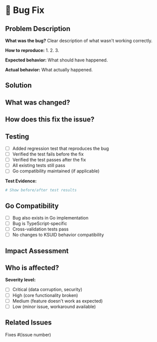 # 🐛 Bug Fix

## Problem Description
**What was the bug?**
Clear description of what wasn't working correctly.

**How to reproduce:**
1. 
2. 
3. 

**Expected behavior:**
What should have happened.

**Actual behavior:**
What actually happened.

## Solution
**What was changed?**
- 

**How does this fix the issue?**
- 

## Testing
- [ ] Added regression test that reproduces the bug
- [ ] Verified the test fails before the fix
- [ ] Verified the test passes after the fix
- [ ] All existing tests still pass
- [ ] Go compatibility maintained (if applicable)

**Test Evidence:**
```bash
# Show before/after test results
```

## Go Compatibility
- [ ] Bug also exists in Go implementation
- [ ] Bug is TypeScript-specific
- [ ] Cross-validation tests pass
- [ ] No changes to KSUID behavior compatibility

## Impact Assessment
**Who is affected?**
- 

**Severity level:**
- [ ] Critical (data corruption, security)
- [ ] High (core functionality broken)
- [ ] Medium (feature doesn't work as expected)
- [ ] Low (minor issue, workaround available)

## Related Issues
Fixes #(issue number)